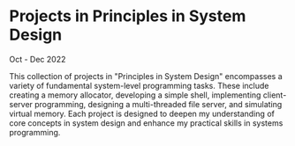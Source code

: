 # Projects in Principles in System Design
Oct - Dec 2022

This collection of projects in "Principles in System Design" encompasses a variety of fundamental system-level programming tasks. These include creating a memory allocator, developing a simple shell, implementing client-server programming, designing a multi-threaded file server, and simulating virtual memory. Each project is designed to deepen my understanding of core concepts in system design and enhance my practical skills in systems programming.

